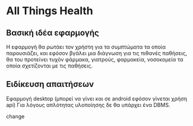 # All Things Health

## Βασική ιδέα εφαρμογής

Η εφαρμογή θα ρωτάει τον χρήστη για τα συμπτώματα τα οποία παρουσιάζει, και εφόσον βγάλει μια διάγνωση για τις πιθανές παθήσεις, θα του προτείνει τυχόν φάρμακα, γιατρούς, φαρμακεία, νοσοκομεία τα οποία σχετίζονται με τις παθήσεις.

## Ειδίκευση απαιτήσεων

Εφαρμογή desktop (μπορεί να γίνει και σε android εφόσον γίνεται χρήση api)
Για λόγους απλότητας υλοποίησης δε θα υπάρχει ένα DBMS.

change
